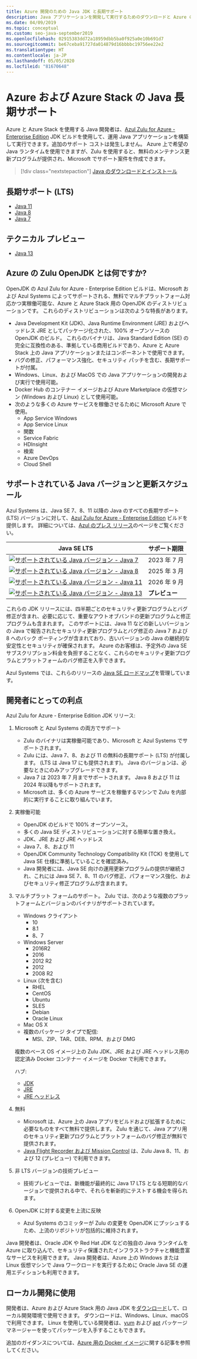 ```yaml
---
title: Azure 開発のための Java JDK と長期サポート
description: Java アプリケーションを開発して実行するためのダウンロードと Azure のサポートに関する声明。
ms.date: 04/09/2019
ms.topic: conceptual
ms.custom: seo-java-september2019
ms.openlocfilehash: 02915383dd72a18959dbb5ba0f925a0e10b691d7
ms.sourcegitcommit: be67ceba91727da014879d16bbbbc19756ee22e2
ms.translationtype: HT
ms.contentlocale: ja-JP
ms.lasthandoff: 05/05/2020
ms.locfileid: "81670648"
---
```

# <a name="java-long-term-support-for-azure-and-azure-stack"></a>Azure および Azure Stack の Java 長期サポート

Azure と Azure Stack を使用する Java 開発者は、[Azul Zulu for Azure - Enterprise Edition](https://www.azul.com/downloads/azure-only/zulu/) JDK ビルドを使用して、運用 Java アプリケーションを構築して実行できます。追加のサポート コストは発生しません。 Azure 上で希望の Java ランタイムを使用できますが、Zulu を使用すると、無料のメンテナンス更新プログラムが提供され、Microsoft でサポート案件を作成できます。

> [!div class="nextstepaction"]
> [Java のダウンロードとインストール](java-jdk-install.md)

## <a name="long-term-support-lts"></a>長期サポート (LTS)

* [Java 11](https://www.azul.com/downloads/azure-only/zulu/?&version=java-11-lts)
* [Java 8](https://www.azul.com/downloads/azure-only/zulu/?&version=java-8-lts)
* [Java 7](https://www.azul.com/downloads/azure-only/zulu/?&version=java-7-lts)

## <a name="technical-preview"></a>テクニカル プレビュー

* [Java 13](https://www.azul.com/downloads/azure-only/zulu/?&version=java-13)

## <a name="what-is-the-zulu-openjdk-for-azure"></a>Azure の Zulu OpenJDK とは何ですか?

OpenJDK の Azul Zulu for Azure - Enterprise Edition ビルドは、Microsoft および Azul Systems によってサポートされる、無料でマルチプラットフォーム対応かつ実稼働可能な、Azure と Azure Stack 用の OpenJDK のディストリビューションです。 これらのディストリビューションは次のような特長があります。

* Java Development Kit (JDK)、Java Runtime Environment (JRE) およびヘッドレス JRE としてパッケージ化された、100% オープンソースの OpenJDK のビルド。 これらのバイナリは、Java Standard Edition (SE) の完全に互換性のある、準拠している商用ビルドであり、Azure と Azure Stack 上の Java アプリケーションまたはコンポーネントで使用できます。
* バグの修正、パフォーマンス強化、セキュリティ パッチを含む、長期サポートが付属。
* Windows、Linux、および MacOS での Java アプリケーションの開発および実行で使用可能。
* Docker Hub のコンテナー イメージおよび Azure Marketplace の仮想マシン (Windows および Linux) として使用可能。
* 次のような多くの Azure サービスを稼働させるために Microsoft Azure で使用。
  * App Service Windows
  * App Service Linux
  * 関数
  * Service Fabric
  * HDInsight
  * 検索
  * Azure DevOps
  * Cloud Shell  

## <a name="supported-java-versions-and-update-schedule"></a>サポートされている Java バージョンと更新スケジュール

Azul Systems は、Java SE 7、8、11 以降の Java のすべての長期サポート (LTS) バージョンに対して、[Azul Zulu for Azure - Enterprise Edition](https://www.azul.com/downloads/azure-only/zulu/) ビルドを提供します。 詳細については、[Azul のプレス リリース](https://www.azul.com/press_release/free-java-production-support-for-microsoft-azure-azure-stack)のページをご覧ください。

|Java SE LTS  |サポート期限  |
|---------|----------|
|[![サポートされている Java バージョン - Java 7](media/supported-java-versions-java-7.png)](https://www.azul.com/downloads/azure-only/zulu/?&version=java-7-lts) |2023 年 7 月 |
|[![サポートされている Java バージョン - Java 8](media/supported-java-versions-java-8.png)](https://www.azul.com/downloads/azure-only/zulu/?&version=java-8-lts) |2025 年 3 月|
|[![サポートされている Java バージョン - Java 11](media/supported-java-versions-java-11.png)](https://www.azul.com/downloads/azure-only/zulu/?&version=java-11-lts) |2026 年 9 月|
|[![サポートされている Java バージョン - Java 13](media/supported-java-versions-java-13.png)](https://www.azul.com/downloads/azure-only/zulu/?&version=java-13) |**プレビュー**|

これらの JDK リリースには、四半期ごとのセキュリティ更新プログラムとバグ修正が含まれ、必要に応じて、重要なアウトオブバンドの更新プログラムと修正プログラムも含まれます。  このサポートには、Java 11 などの新しいバージョンの Java で報告されたセキュリティ更新プログラムとバグ修正の Java 7 および 8 へのバック ポーティングが含まれており、古いバージョンの Java の継続的な安定性とセキュリティが確保されます。  Azure のお客様は、予定外の Java SE サブスクリプション料金を負担することなく、これらのセキュリティ更新プログラムとプラットフォームのバグ修正を入手できます。

Azul Systems では、これらのリリースの [Java SE ロードマップ](https://www.azul.com/products/azul_support_roadmap/)を管理しています。

## <a name="benefits-for-developers"></a>開発者にとっての利点

Azul Zulu for Azure - Enterprise Edition JDK リリース:

1. Microsoft と Azul Systems の両方でサポート

   * Zulu のバイナリは実稼働可能であり、Microsoft と Azul Systems でサポートされます。
   * Zulu には、Java 7、8、および 11 の無料の長期サポート (LTS) が付属します。 (LTS は Java 17 にも提供されます)。 Java のバージョンは、必要なときにのみアップグレードできます。
   * Java 7 は 2023 年 7 月までサポートされます。 Java 8 および 11 は 2024 年以降もサポートされます。
   * Microsoft は、多くの Azure サービスを稼働するマシンで Zulu を内部的に実行することに取り組んでいます。

2. 実稼働可能

   * OpenJDK のビルドで 100% オープンソース。
   * 多くの Java SE ディストリビューションに対する簡単な置き換え。
   * JDK、JRE および JRE ヘッドレス
   * Java 7、8、および 11
   * OpenJDK Community Technology Compatibility Kit (TCK) を使用して Java SE 仕様に準拠していることを確認済み。
   * Java 開発者には、Java SE 向けの運用更新プログラムの提供が継続され、これには Java SE 7、8、11 のバグ修正、パフォーマンス強化、およびセキュリティ修正プログラムが含まれます。

3. マルチプラット フォームのサポート。 Zulu では、次のような複数のプラットフォームとバージョンのバイナリがサポートされています。

   * Windows クライアント
     * 10
     * 8.1
     * 8、7
   * Windows Server
     * 2016R2
     * 2016
     * 2012 R2
     * 2012
     * 2008 R2
   * Linux (次を含む)
     * RHEL
     * CentOS
     * Ubuntu
     * SLES
     * Debian
     * Oracle Linux
   * Mac OS X
   * 複数のパッケージ タイプで配信:
     * MSI、ZIP、TAR、DEB、RPM、および DMG

    複数のベース OS イメージ上の Zulu JDK、JRE および JRE ヘッドレス用の認定済み Docker コンテナー イメージを Docker で利用できます。

    ハブ:

    * [JDK](https://hub.docker.com/_/microsoft-java-jdk)
    * [JRE](https://hub.docker.com/_/microsoft-java-jre)
    * [JRE ヘッドレス](https://hub.docker.com/_/microsoft-java-jre-headless)

4. 無料

   * Microsoft は、Azure 上の Java アプリをビルドおよび拡張するために必要なものをすべて無料で提供します。 Zulu を通じて、Java アプリ用のセキュリティ更新プログラムとプラットフォームのバグ修正が無料で提供されます。
   * [Java Flight Recorder および Mission Control](java-jdk-flight-recorder-and-mission-control.md) は、Zulu Java 8、11、および 12 (プレビュー) で利用できます。

5. 非 LTS バージョンの技術プレビュー

   * 技術プレビューでは、新機能が最終的に Java 17 LTS となる短期的なバージョンで提供される中で、それらを斬新的にテストする機会を得られます。

6. OpenJDK に対する変更を上流に反映

   * Azul Systems のコミッターが Zulu の変更を OpenJDK にプッシュするため、上流のリポジトリが包括的に維持されます。

Java 開発者は、Oracle JDK や Red Hat JDK などの独自の Java ランタイムを Azure に取り込んで、セキュリティ保護されたインフラストラクチャと機能豊富なサービスを利用できます。 Java 開発者は、Azure 上の Windows または Linux 仮想マシンで Java ワークロードを実行するために Oracle Java SE の運用エディションも利用できます。

## <a name="use-for-local-development"></a>ローカル開発に使用

開発者は、Azure および Azure Stack 用の Java JDK を[ダウンロード](https://www.azul.com/downloads/azure-only/zulu/)して、ローカル開発環境で使用できます。 ダウンロードは、Windows、Linux、macOS で利用できます。 Linux を使用している開発者は、[yum](https://www.azul.com/downloads/azure-only/zulu/#yum-repo) および [apt](https://www.azul.com/downloads/azure-only/zulu/#apt-repo) パッケージ マネージャーを使ってパッケージを入手することもできます。

追加のガイダンスについては、[Azure 用の Docker イメージ](java-jdk-docker-images.md)に関する記事を参照してください。

